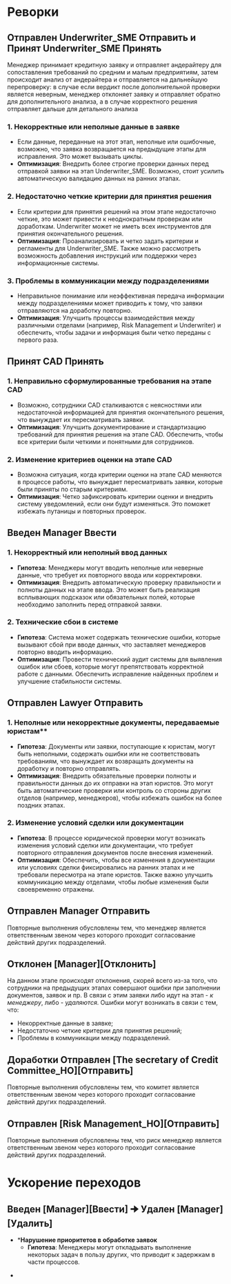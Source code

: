 # Реворки
## Отправлен Underwriter_SME Отправить и Принят Underwriter_SME Принять

Менеджер принимает кредитную заявку и отправляет андерайтеру для сопоставления требований по средним и малым предприятиям, затем происходит анализ от андерайтера и отправляется на дальнейшую перепроверку: в случае если вердикт после дополнительной проверки является неверным, менеджер отклоняет заявку и отправляет обратно для дополнительного анализа, а в случае корректного решения отправляет дальше для детального анализа 
### 1. Некорректные или неполные данные в заявке
- Если данные, переданные на этот этап, неполные или ошибочные, возможно, что заявка возвращается на предыдущие этапы для исправления. Это может вызывать циклы.
- **Оптимизация**: Внедрить более строгие проверки данных перед отправкой заявки на этап Underwriter_SME. Возможно, стоит усилить автоматическую валидацию данных на ранних этапах.

### 2. Недостаточно четкие критерии для принятия решения
- Если критерии для принятия решений на этом этапе недостаточно четкие, это может привести к неоднократным проверкам или доработкам. Underwriter может не иметь всех инструментов для принятия окончательного решения.
- **Оптимизация**: Проанализировать и четко задать критерии и регламенты для Underwriter_SME. Также можно рассмотреть возможность добавления инструкций или поддержки через информационные системы.
### 3. Проблемы в коммуникации между подразделениями
- Неправильное понимание или неэффективная передача информации между подразделениями может приводить к тому, что заявки отправляются на доработку повторно.
- **Оптимизация**: Улучшить процессы взаимодействия между различными отделами (например, Risk Management и Underwriter) и обеспечить, чтобы задачи и информация были четко переданы с первого раза.


## Принят CAD Принять

### 1. Неправильно сформулированные требования на этапе CAD
- Возможно, сотрудники CAD сталкиваются с неясностями или недостаточной информацией для принятия окончательного решения, что вынуждает их пересматривать заявки.
- **Оптимизация**: Улучшить документирование и стандартизацию требований для принятия решения на этапе CAD. Обеспечить, чтобы все критерии были четкими и понятными для сотрудников.

### 2. Изменение критериев оценки на этапе CAD
- Возможна ситуация, когда критерии оценки на этапе CAD меняются в процессе работы, что вынуждает пересматривать заявки, которые были приняты по старым критериям.
- **Оптимизация**: Четко зафиксировать критерии оценки и внедрить систему уведомлений, если они будут изменяться. Это поможет избежать путаницы и повторных проверок.

## Введен Manager Ввести
### 1. Некорректный или неполный ввод данных
- **Гипотеза**: Менеджеры могут вводить неполные или неверные данные, что требует их повторного ввода или корректировки.
- **Оптимизация**: Внедрить автоматическую проверку правильности и полноты данных на этапе ввода. Это может быть реализация всплывающих подсказок или обязательных полей, которые необходимо заполнить перед отправкой заявки.

### 2. Технические сбои в системе
- **Гипотеза**: Система может содержать технические ошибки, которые вызывают сбой при вводе данных, что заставляет менеджеров повторно вводить информацию.
- **Оптимизация**: Провести технический аудит системы для выявления ошибок или сбоев, которые могут препятствовать корректной работе с данными. Обеспечить исправление найденных проблем и улучшение стабильности системы.

## Отправлен Lawyer Отправить

### 1. Неполные или некорректные документы, передаваемые юристам**
- **Гипотеза**: Документы или заявки, поступающие к юристам, могут быть неполными, содержать ошибки или не соответствовать требованиям, что вынуждает их возвращать документы на доработку и повторно отправлять.
- **Оптимизация**: Внедрить обязательные проверки полноты и правильности данных до их отправки на этап юристов. Это могут быть автоматические проверки или контроль со стороны других отделов (например, менеджеров), чтобы избежать ошибок на более поздних этапах.
### 2. Изменение условий сделки или документации
- **Гипотеза**: В процессе юридической проверки могут возникать изменения условий сделки или документации, что требует повторного отправления документов после внесения изменений.
- **Оптимизация**: Обеспечить, чтобы все изменения в документации или условиях сделки фиксировались на ранних этапах и не требовали пересмотра на этапе юристов. Также важно улучшить коммуникацию между отделами, чтобы любые изменения были своевременно отражены.

## Отправлен Manager Отправить
Повторные выполнения обусловлены тем, что менеджер является ответственным звеном через которого проходит согласование действий других подразделений.

## Отклонен \[Manager]\[Отклонить]
На данном этапе происходят отклонения, скорей всего из-за того, что сотрудники на предыдущих этапах совершают ошибки при заполнении документов, заявок и пр. В связи с этим заявки либо идут на этап - *к менеджеру*, либо - *удаляются*. 
Ошибки могут возникать в связи с тем, что:
- Некорректные данные в заявке;
- Недостаточно четкие критерии для принятия решений;
- Проблемы в коммуникации между подразделений.


## Доработки Отправлен \[The secretary of Credit Committee_HO]\[Отправить]
Повторные выполнения обусловлены тем, что комитет является ответственным звеном через которого проходит согласование действий других подразделений.

## Отправлен \[Risk Management_HO]\[Отправить]
Повторные выполнения обусловлены тем, что риск менеджер является ответственным звеном через которого проходит согласование действий других подразделений.

# Ускорение переходов
## Введен \[Manager]\[Ввести] 🠊 Удален \[Manager]\[Удалить]
* ***Нарушение приоритетов в обработке заявок**
	- **Гипотеза**: Менеджеры могут откладывать выполнение некоторых задач в пользу других, что приводит к задержкам в части процессов.
- 